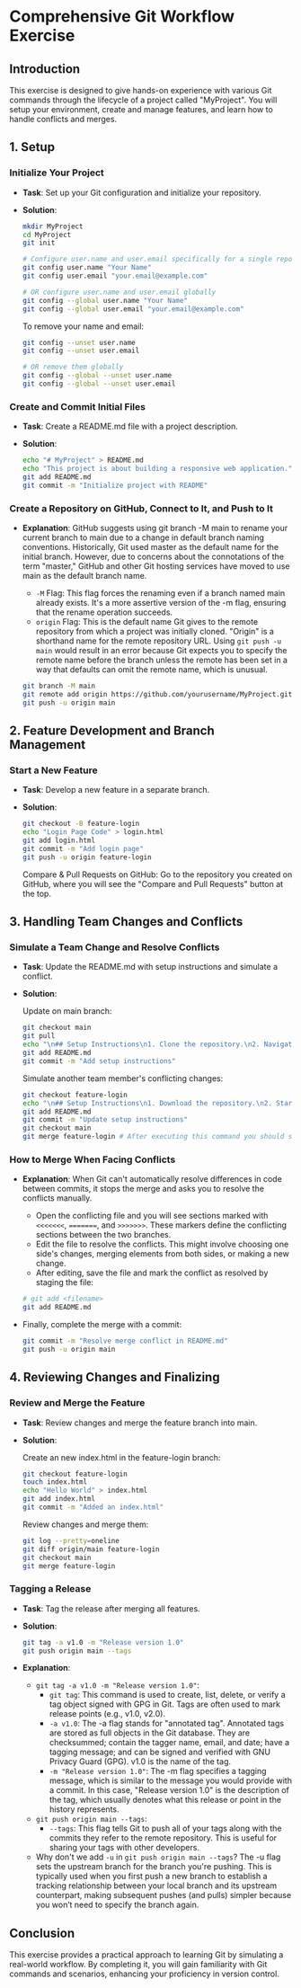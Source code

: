 # Comprehensive Git Workflow Exercise

## Introduction

This exercise is designed to give hands-on experience with various Git commands through the lifecycle of a project called "MyProject". You will setup your environment, create and manage features, and learn how to handle conflicts and merges.

## 1. Setup

### Initialize Your Project

- **Task**: Set up your Git configuration and initialize your repository.
- **Solution**:

  ```bash
  mkdir MyProject
  cd MyProject
  git init
  
  # Configure user.name and user.email specifically for a single repository
  git config user.name "Your Name"
  git config user.email "your.email@example.com"
  
  # OR configure user.name and user.email globally
  git config --global user.name "Your Name"
  git config --global user.email "your.email@example.com"
  ```

  To remove your name and email:

  ```bash
  git config --unset user.name
  git config --unset user.email
  
  # OR remove them globally
  git config --global --unset user.name
  git config --global --unset user.email
  ```

### Create and Commit Initial Files

- **Task**: Create a README.md file with a project description.
- **Solution**:

  ```bash
  echo "# MyProject" > README.md
  echo "This project is about building a responsive web application." >> README.md
  git add README.md
  git commit -m "Initialize project with README"
  ```

### Create a Repository on GitHub, Connect to It, and Push to It

- **Explanation**: GitHub suggests using git branch -M main to rename your current branch to main due to a change in default branch naming conventions. Historically, Git used master as the default name for the initial branch. However, due to concerns about the connotations of the term "master," GitHub and other Git hosting services have moved to use main as the default branch name.
  - `-M` Flag: This flag forces the renaming even if a branch named main already exists. It's a more assertive version of the -m flag, ensuring that the rename operation succeeds.
  - `origin` Flag: This is the default name Git gives to the remote repository from which a project was initially cloned. "Origin" is a shorthand name for the remote repository URL. Using `git push -u main` would result in an error because Git expects you to specify the remote name before the branch unless the remote has been set in a way that defaults can omit the remote name, which is unusual.
  
  ```bash
  git branch -M main
  git remote add origin https://github.com/yourusername/MyProject.git
  git push -u origin main
  ```

## 2. Feature Development and Branch Management

### Start a New Feature

- **Task**: Develop a new feature in a separate branch.
- **Solution**:

  ```bash
  git checkout -B feature-login
  echo "Login Page Code" > login.html
  git add login.html
  git commit -m "Add login page"
  git push -u origin feature-login
  ```

  Compare & Pull Requests on GitHub: Go to the repository you created on GitHub, where you will see the "Compare and Pull Requests" button at the top.

## 3. Handling Team Changes and Conflicts

### Simulate a Team Change and Resolve Conflicts

- **Task**: Update the README.md with setup instructions and simulate a conflict.
- **Solution**:

    Update on main branch:

    ```bash
    git checkout main
    git pull
    echo "\n## Setup Instructions\n1. Clone the repository.\n2. Navigate to the repository directory." >> README.md
    git add README.md
    git commit -m "Add setup instructions"
    ```

    Simulate another team member's conflicting changes:

    ```bash
    git checkout feature-login
    echo "\n## Setup Instructions\n1. Download the repository.\n2. Start the server." >> README.md
    git add README.md
    git commit -m "Update setup instructions"
    git checkout main
    git merge feature-login # After executing this command you should see merge conflicts.
    ```

### How to Merge When Facing Conflicts

- **Explanation**: When Git can't automatically resolve differences in code between commits, it stops the merge and asks you to resolve the conflicts manually.
  - Open the conflicting file and you will see sections marked with `<<<<<<<`, `=======`, and `>>>>>>>`. These markers define the conflicting sections between the two branches.
  - Edit the file to resolve the conflicts. This might involve choosing one side's changes, merging elements from both sides, or making a new change.
  - After editing, save the file and mark the conflict as resolved by staging the file:
  
  ```bash
  # git add <filename>
  git add README.md
  ```

- Finally, complete the merge with a commit:
  
  ```bash
  git commit -m "Resolve merge conflict in README.md"
  git push -u origin main
  ```

## 4. Reviewing Changes and Finalizing

### Review and Merge the Feature

- **Task**: Review changes and merge the feature branch into main.
- **Solution**:

    Create an new index.html in the feature-login branch:

    ```bash
    git checkout feature-login
    touch index.html
    echo "Hello World" > index.html
    git add index.html
    git commit -m "Added an index.html"
    ```

    Review changes and merge them:

    ```bash
    git log --pretty=oneline
    git diff origin/main feature-login
    git checkout main
    git merge feature-login
    ```

### Tagging a Release

- **Task**: Tag the release after merging all features.
- **Solution**:

    ```bash
    git tag -a v1.0 -m "Release version 1.0"
    git push origin main --tags
    ```

- **Explanation**:
  - `git tag -a v1.0 -m "Release version 1.0"`:
    - `git tag`: This command is used to create, list, delete, or verify a tag object signed with GPG in Git. Tags are often used to mark release points (e.g., v1.0, v2.0).
    - `-a v1.0`: The -a flag stands for "annotated tag". Annotated tags are stored as full objects in the Git database. They are checksummed; contain the tagger name, email, and date; have a tagging message; and can be signed and verified with GNU Privacy Guard (GPG). v1.0 is the name of the tag.
    - `-m "Release version 1.0"`: The -m flag specifies a tagging message, which is similar to the message you would provide with a commit. In this case, "Release version 1.0" is the description of the tag, which usually denotes what this release or point in the history represents.
  - `git push origin main --tags`:
    - `--tags`: This flag tells Git to push all of your tags along with the commits they refer to the remote repository. This is useful for sharing your tags with other developers.
  - Why don't we add `-u` in `git push origin main --tags`? The -u flag sets the upstream branch for the branch you're pushing. This is typically used when you first push a new branch to establish a tracking relationship between your local branch and its upstream counterpart, making subsequent pushes (and pulls) simpler because you won’t need to specify the branch again.

## Conclusion

This exercise provides a practical approach to learning Git by simulating a real-world workflow. By completing it, you will gain familiarity with Git commands and scenarios, enhancing your proficiency in version control.
